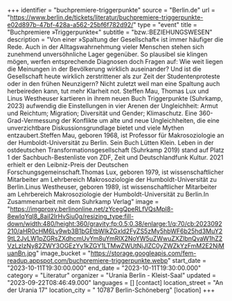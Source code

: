 +++
identifier = "buchpremiere-triggerpunkte"
source = "Berlin.de"
url = "https://www.berlin.de/tickets/literatur/buchpremiere-triggerpunkte-e02d897b-47bf-428a-a562-25bf6f782d92/"
type = "event"
title = "Buchpremiere »Triggerpunkte«"
subtitle = "bzw.:BEZIEHUNGSWESEN"
description = "Von einer »Spaltung der Gesellschaft« ist immer häufiger die Rede. Auch in der Alltagswahrnehmung vieler Menschen stehen sich zunehmend unversöhnliche Lager gegenüber. So plausibel sie klingen mögen, werfen entsprechende Diagnosen doch Fragen auf: Wie weit liegen die Meinungen in der Bevölkerung wirklich auseinander? Und ist die Gesellschaft heute wirklich zerstrittener als zur Zeit der Studentenproteste oder in den frühen Neunzigern? Nicht zuletzt weil man eine Spaltung auch herbeireden kann, tut mehr Klarheit not. Steffen Mau, Thomas Lux und Linus Westheuser kartieren in ihrem neuen Buch Triggerpunkte (Suhrkamp, 2023) aufwendig die Einstellungen in vier Arenen der Ungleichheit: Armut und Reichtum; Migration; Diversität und Gender; Klimaschutz. Eine 360-Grad-Vermessung der Konflikte um alte und neue Ungleichheiten, die eine unverzichtbare Diskussionsgrundlage bietet und viele Mythen entzaubert.Steffen Mau, geboren 1968, ist Professor für Makrosoziologie an der Humboldt-Universität zu Berlin. Sein Buch Lütten Klein. Leben in der ostdeutschen Transformationsgesellschaft (Suhrkamp 2019) stand auf Platz 1 der Sachbuch-Bestenliste von ZDF, Zeit und Deutschlandfunk Kultur. 2021 erhielt er den Leibniz-Preis der Deutschen Forschungsgemeinschaft.Thomas Lux, geboren 1979, ist wissenschaftlicher Mitarbeiter am Lehrbereich Makrosoziologie der Humboldt-Universität zu Berlin.Linus Westheuser, geboren 1989, ist wissenschaftlicher Mitarbeiter am Lehrbereich Makrosoziologie der Humboldt-Universität zu Berlin.In Zusammenarbeit mit dem Suhrkamp Verlag"
image = "https://imgproxy.berlinonline.net/zYcegQpeRLfVQsMpl8-8ewIqYqI8_8aiI2IrHvSiu0g/resizing_type:fill-down/width:480/height:360/gravity:fp:0.5:0.38/enlarge:1/q:70/cb:2023092210/aHR0cHM6Ly9wb3B1bGEtbWlkZGxld2FyZS5zMy5hbWF6b25hd3MuY29tL2JvLW1pZGRsZXdhcmUvYm8uYmRlX2NoYW5uZWwuZXZlbnQvaW1hZ2VzLzIzNy82ZWY3OGEzYy1kZGY1LTMwZWUtNjJlZC0yZWZkYzFmM2E2NjMuanBn.jpg"
image_bucket = "https://storage.googleapis.com/fem-readup.appspot.com/buchpremiere-triggerpunkte.webp"
start_date = "2023-10-11T19:30:00.000"
end_date = "2023-10-11T19:30:00.000"
category = "Literatur"
organizer = "Urania Berlin - Kleist-Saal"
updated = "2023-09-22T08:46:49.000"
languages = []
[contact]
location_street = "An der Urania 17"
location_city = " 10787 Berlin-Schöneberg"
[location]
+++